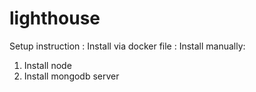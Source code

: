 # lighthouse
Setup instruction :
Install via docker file : 
Install manually: 
1. Install node  
2. Install mongodb server 